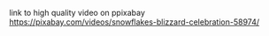 link to high quality video on ppixabay 
https://pixabay.com/videos/snowflakes-blizzard-celebration-58974/